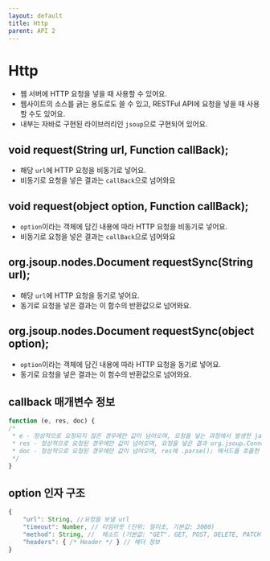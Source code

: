 ```yaml
---
layout: default
title: Http
parent: API 2
---
```


# Http
* 웹 서버에 HTTP 요청을 넣을 때 사용할 수 있어요.
* 웹사이트의 소스를 긁는 용도로도 쓸 수 있고, RESTFul API에 요청을 넣을 때 사용할 수도 있어요.
* 내부는 자바로 구현된 라이브러리인 `jsoup`으로 구현되어 있어요.

## void request(String url, Function callBack);
* 해당 `url`에 HTTP 요청을 비동기로 넣어요.
* 비동기로 요청을 넣은 결과는 `callBack`으로 넘어와요

## void request(object option, Function callBack);
* `option`이라는 객체에 담긴 내용에 따라 HTTP 요청을 비동기로 넣어요.
* 비동기로 요청을 넣은 결과는 `callBack`으로 넘어와요

## org.jsoup.nodes.Document requestSync(String url);
* 해당 `url`에 HTTP 요청을 동기로 넣어요.
* 동기로 요청을 넣은 결과는 이 함수의 반환값으로 넘어와요.

## org.jsoup.nodes.Document requestSync(object option);
* `option`이라는 객체에 담긴 내용에 따라 HTTP 요청을 동기로 넣어요.
* 동기로 요청을 넣은 결과는 이 함수의 반환값으로 넘어와요.


## callback 매개변수 정보

```javascript
function (e, res, doc) {
/*
 * e - 정상적으로 요청되지 않은 경우에만 값이 넘어오며, 요청을 넣는 과정에서 발생한 java.lang.Exception
 * res - 정상적으로 요청된 경우에만 값이 넘어오며, 요청을 넣은 결과 org.jsoup.Connection.Response
 * doc - 정상적으로 요청된 경우에만 값이 넘어오며, res에 .parse(); 메서드를 호출한 org.jsoup.nodes.Document
 */
}
```

## option 인자 구조

```javascript
{
    "url": String, //요청을 보낼 url
    "timeout": Number, // 타임아웃 (단위: 밀리초, 기본값: 3000)
    "method": String, //  메소드 (기본값: "GET". GET, POST, DELETE, PATCH, TRACE, PUT, OPTIONS 사용 가능)
    "headers": { /* Header */ } // 헤더 정보
}
```
